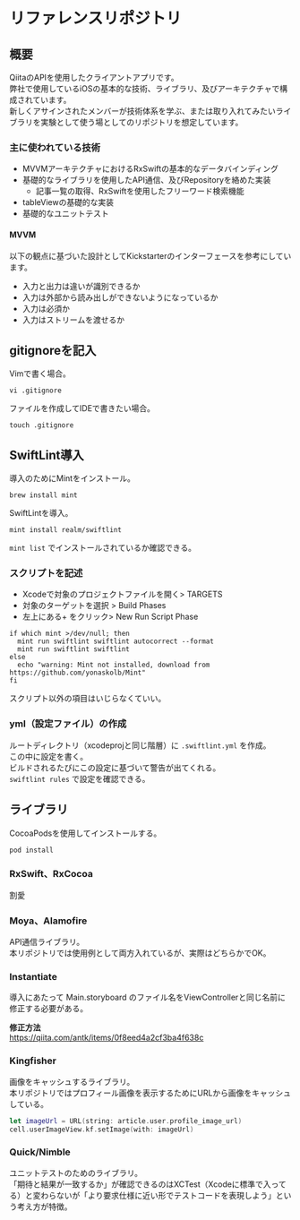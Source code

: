 # リファレンスリポジトリ

## 概要

QiitaのAPIを使用したクライアントアプリです。  
弊社で使用しているiOSの基本的な技術、ライブラリ、及びアーキテクチャで構成されています。  
新しくアサインされたメンバーが技術体系を学ぶ、または取り入れてみたいライブラリを実験として使う場としてのリポジトリを想定しています。  

### 主に使われている技術

- MVVMアーキテクチャにおけるRxSwiftの基本的なデータバインディング
- 基礎的なライブラリを使用したAPI通信、及びRepositoryを絡めた実装
  - 記事一覧の取得、RxSwiftを使用したフリーワード検索機能
- tableViewの基礎的な実装
- 基礎的なユニットテスト

#### MVVM

以下の観点に基づいた設計としてKickstarterのインターフェースを参考にしています。  

- 入力と出力は違いが識別できるか
- 入力は外部から読み出しができないようになっているか
- 入力は必須か
- 入力はストリームを渡せるか

## gitignoreを記入

Vimで書く場合。  

```
vi .gitignore
```

ファイルを作成してIDEで書きたい場合。  

```
touch .gitignore
```

## SwiftLint導入

導入のためにMintをインストール。  

```terminal
brew install mint
```

SwiftLintを導入。  

```terminal
mint install realm/swiftlint
```

`mint list` でインストールされているか確認できる。  

### スクリプトを記述

- Xcodeで対象のプロジェクトファイルを開く> TARGETS
- 対象のターゲットを選択 > Build Phases
- 左上にある+ をクリック> New Run Script Phase

```
if which mint >/dev/null; then
  mint run swiftlint swiftlint autocorrect --format
  mint run swiftlint swiftlint
else
  echo "warning: Mint not installed, download from https://github.com/yonaskolb/Mint"
fi
```

スクリプト以外の項目はいじらなくていい。  

### yml（設定ファイル）の作成

ルートディレクトリ（xcodeprojと同じ階層）に `.swiftlint.yml` を作成。  
この中に設定を書く。  
ビルドされるたびにこの設定に基づいて警告が出てくれる。  
`swiftlint rules` で設定を確認できる。  

## ライブラリ

CocoaPodsを使用してインストールする。  

```terminal
pod install
```

### RxSwift、RxCocoa

割愛

### Moya、Alamofire

API通信ライブラリ。  
本リポジトリでは使用例として両方入れているが、実際はどちらかでOK。  

### Instantiate

導入にあたって Main.storyboard のファイル名をViewControllerと同じ名前に修正する必要がある。  

**修正方法**  
<https://qiita.com/antk/items/0f8eed4a2cf3ba4f638c>

### Kingfisher

画像をキャッシュするライブラリ。  
本リポジトリではプロフィール画像を表示するためにURLから画像をキャッシュしている。  

```swift
let imageUrl = URL(string: article.user.profile_image_url)
cell.userImageView.kf.setImage(with: imageUrl)
```

### Quick/Nimble

ユニットテストのためのライブラリ。  
「期待と結果が一致するか」が確認できるのはXCTest（Xcodeに標準で入ってる）と変わらないが「より要求仕様に近い形でテストコードを表現しよう」という考え方が特徴。  

